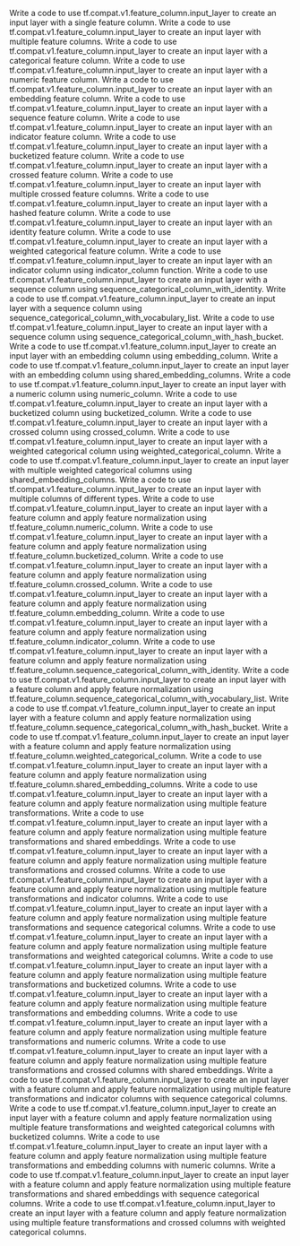 Write a code to use tf.compat.v1.feature_column.input_layer to create an input layer with a single feature column.
Write a code to use tf.compat.v1.feature_column.input_layer to create an input layer with multiple feature columns.
Write a code to use tf.compat.v1.feature_column.input_layer to create an input layer with a categorical feature column.
Write a code to use tf.compat.v1.feature_column.input_layer to create an input layer with a numeric feature column.
Write a code to use tf.compat.v1.feature_column.input_layer to create an input layer with an embedding feature column.
Write a code to use tf.compat.v1.feature_column.input_layer to create an input layer with a sequence feature column.
Write a code to use tf.compat.v1.feature_column.input_layer to create an input layer with an indicator feature column.
Write a code to use tf.compat.v1.feature_column.input_layer to create an input layer with a bucketized feature column.
Write a code to use tf.compat.v1.feature_column.input_layer to create an input layer with a crossed feature column.
Write a code to use tf.compat.v1.feature_column.input_layer to create an input layer with multiple crossed feature columns.
Write a code to use tf.compat.v1.feature_column.input_layer to create an input layer with a hashed feature column.
Write a code to use tf.compat.v1.feature_column.input_layer to create an input layer with an identity feature column.
Write a code to use tf.compat.v1.feature_column.input_layer to create an input layer with a weighted categorical feature column.
Write a code to use tf.compat.v1.feature_column.input_layer to create an input layer with an indicator column using indicator_column function.
Write a code to use tf.compat.v1.feature_column.input_layer to create an input layer with a sequence column using sequence_categorical_column_with_identity.
Write a code to use tf.compat.v1.feature_column.input_layer to create an input layer with a sequence column using sequence_categorical_column_with_vocabulary_list.
Write a code to use tf.compat.v1.feature_column.input_layer to create an input layer with a sequence column using sequence_categorical_column_with_hash_bucket.
Write a code to use tf.compat.v1.feature_column.input_layer to create an input layer with an embedding column using embedding_column.
Write a code to use tf.compat.v1.feature_column.input_layer to create an input layer with an embedding column using shared_embedding_columns.
Write a code to use tf.compat.v1.feature_column.input_layer to create an input layer with a numeric column using numeric_column.
Write a code to use tf.compat.v1.feature_column.input_layer to create an input layer with a bucketized column using bucketized_column.
Write a code to use tf.compat.v1.feature_column.input_layer to create an input layer with a crossed column using crossed_column.
Write a code to use tf.compat.v1.feature_column.input_layer to create an input layer with a weighted categorical column using weighted_categorical_column.
Write a code to use tf.compat.v1.feature_column.input_layer to create an input layer with multiple weighted categorical columns using shared_embedding_columns.
Write a code to use tf.compat.v1.feature_column.input_layer to create an input layer with multiple columns of different types.
Write a code to use tf.compat.v1.feature_column.input_layer to create an input layer with a feature column and apply feature normalization using tf.feature_column.numeric_column.
Write a code to use tf.compat.v1.feature_column.input_layer to create an input layer with a feature column and apply feature normalization using tf.feature_column.bucketized_column.
Write a code to use tf.compat.v1.feature_column.input_layer to create an input layer with a feature column and apply feature normalization using tf.feature_column.crossed_column.
Write a code to use tf.compat.v1.feature_column.input_layer to create an input layer with a feature column and apply feature normalization using tf.feature_column.embedding_column.
Write a code to use tf.compat.v1.feature_column.input_layer to create an input layer with a feature column and apply feature normalization using tf.feature_column.indicator_column.
Write a code to use tf.compat.v1.feature_column.input_layer to create an input layer with a feature column and apply feature normalization using tf.feature_column.sequence_categorical_column_with_identity.
Write a code to use tf.compat.v1.feature_column.input_layer to create an input layer with a feature column and apply feature normalization using tf.feature_column.sequence_categorical_column_with_vocabulary_list.
Write a code to use tf.compat.v1.feature_column.input_layer to create an input layer with a feature column and apply feature normalization using tf.feature_column.sequence_categorical_column_with_hash_bucket.
Write a code to use tf.compat.v1.feature_column.input_layer to create an input layer with a feature column and apply feature normalization using tf.feature_column.weighted_categorical_column.
Write a code to use tf.compat.v1.feature_column.input_layer to create an input layer with a feature column and apply feature normalization using tf.feature_column.shared_embedding_columns.
Write a code to use tf.compat.v1.feature_column.input_layer to create an input layer with a feature column and apply feature normalization using multiple feature transformations.
Write a code to use tf.compat.v1.feature_column.input_layer to create an input layer with a feature column and apply feature normalization using multiple feature transformations and shared embeddings.
Write a code to use tf.compat.v1.feature_column.input_layer to create an input layer with a feature column and apply feature normalization using multiple feature transformations and crossed columns.
Write a code to use tf.compat.v1.feature_column.input_layer to create an input layer with a feature column and apply feature normalization using multiple feature transformations and indicator columns.
Write a code to use tf.compat.v1.feature_column.input_layer to create an input layer with a feature column and apply feature normalization using multiple feature transformations and sequence categorical columns.
Write a code to use tf.compat.v1.feature_column.input_layer to create an input layer with a feature column and apply feature normalization using multiple feature transformations and weighted categorical columns.
Write a code to use tf.compat.v1.feature_column.input_layer to create an input layer with a feature column and apply feature normalization using multiple feature transformations and bucketized columns.
Write a code to use tf.compat.v1.feature_column.input_layer to create an input layer with a feature column and apply feature normalization using multiple feature transformations and embedding columns.
Write a code to use tf.compat.v1.feature_column.input_layer to create an input layer with a feature column and apply feature normalization using multiple feature transformations and numeric columns.
Write a code to use tf.compat.v1.feature_column.input_layer to create an input layer with a feature column and apply feature normalization using multiple feature transformations and crossed columns with shared embeddings.
Write a code to use tf.compat.v1.feature_column.input_layer to create an input layer with a feature column and apply feature normalization using multiple feature transformations and indicator columns with sequence categorical columns.
Write a code to use tf.compat.v1.feature_column.input_layer to create an input layer with a feature column and apply feature normalization using multiple feature transformations and weighted categorical columns with bucketized columns.
Write a code to use tf.compat.v1.feature_column.input_layer to create an input layer with a feature column and apply feature normalization using multiple feature transformations and embedding columns with numeric columns.
Write a code to use tf.compat.v1.feature_column.input_layer to create an input layer with a feature column and apply feature normalization using multiple feature transformations and shared embeddings with sequence categorical columns.
Write a code to use tf.compat.v1.feature_column.input_layer to create an input layer with a feature column and apply feature normalization using multiple feature transformations and crossed columns with weighted categorical columns.